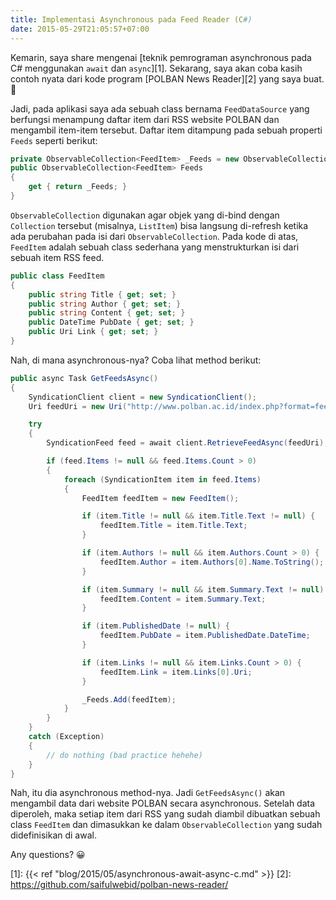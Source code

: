 ```yaml
---
title: Implementasi Asynchronous pada Feed Reader (C#)
date: 2015-05-29T21:05:57+07:00
---
```

Kemarin, saya share mengenai [teknik pemrograman asynchronous pada C# menggunakan `await` dan `async`][1]. Sekarang, saya akan coba kasih contoh nyata dari kode program [POLBAN News Reader][2] yang saya buat. 🙂

Jadi, pada aplikasi saya ada sebuah class bernama `FeedDataSource` yang berfungsi menampung daftar item dari RSS website POLBAN dan mengambil item-item tersebut. Daftar item ditampung pada sebuah properti `Feeds` seperti berikut:

```cs
private ObservableCollection<FeedItem> _Feeds = new ObservableCollection<FeedItem>();
public ObservableCollection<FeedItem> Feeds
{
    get { return _Feeds; }
}
```

<!--more-->

`ObservableCollection` digunakan agar objek yang di-bind dengan `Collection` tersebut (misalnya, `ListItem`) bisa langsung di-refresh ketika ada perubahan pada isi dari `ObservableCollection`. Pada kode di atas, `FeedItem` adalah sebuah class sederhana yang menstrukturkan isi dari sebuah item RSS feed.

```cs
public class FeedItem
{
    public string Title { get; set; }
    public string Author { get; set; }
    public string Content { get; set; }
    public DateTime PubDate { get; set; }
    public Uri Link { get; set; }
}
```

Nah, di mana asynchronous-nya? Coba lihat method berikut:

```cs
public async Task GetFeedsAsync()
{
    SyndicationClient client = new SyndicationClient();
    Uri feedUri = new Uri("http://www.polban.ac.id/index.php?format=feed&type=rss");

    try
    {
        SyndicationFeed feed = await client.RetrieveFeedAsync(feedUri);

        if (feed.Items != null && feed.Items.Count > 0)
        {
            foreach (SyndicationItem item in feed.Items)
            {
                FeedItem feedItem = new FeedItem();

                if (item.Title != null && item.Title.Text != null) {
                    feedItem.Title = item.Title.Text;
                }

                if (item.Authors != null && item.Authors.Count > 0) {
                    feedItem.Author = item.Authors[0].Name.ToString();
                }

                if (item.Summary != null && item.Summary.Text != null) {
                    feedItem.Content = item.Summary.Text;
                }

                if (item.PublishedDate != null) {
                    feedItem.PubDate = item.PublishedDate.DateTime;
                }

                if (item.Links != null && item.Links.Count > 0) {
                    feedItem.Link = item.Links[0].Uri;
                }

                _Feeds.Add(feedItem);
            }
        }
    }
    catch (Exception)
    {
        // do nothing (bad practice hehehe)
    }
}
```

Nah, itu dia asynchronous method-nya. Jadi `GetFeedsAsync()` akan mengambil data dari website POLBAN secara asynchronous. Setelah data diperoleh, maka setiap item dari RSS yang sudah diambil dibuatkan sebuah class `FeedItem` dan dimasukkan ke dalam `ObservableCollection` yang sudah didefinisikan di awal.

Any questions? 😀

[1]: {{< ref "blog/2015/05/asynchronous-await-async-c.md" >}}
[2]: https://github.com/saifulwebid/polban-news-reader/
